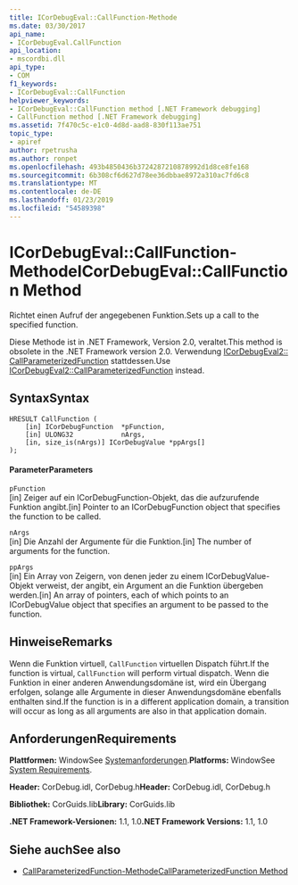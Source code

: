 ```yaml
---
title: ICorDebugEval::CallFunction-Methode
ms.date: 03/30/2017
api_name:
- ICorDebugEval.CallFunction
api_location:
- mscordbi.dll
api_type:
- COM
f1_keywords:
- ICorDebugEval::CallFunction
helpviewer_keywords:
- ICorDebugEval::CallFunction method [.NET Framework debugging]
- CallFunction method [.NET Framework debugging]
ms.assetid: 7f470c5c-e1c0-4d8d-aad8-830f113ae751
topic_type:
- apiref
author: rpetrusha
ms.author: ronpet
ms.openlocfilehash: 493b4850436b3724287210878992d1d8ce8fe168
ms.sourcegitcommit: 6b308cf6d627d78ee36dbbae8972a310ac7fd6c8
ms.translationtype: MT
ms.contentlocale: de-DE
ms.lasthandoff: 01/23/2019
ms.locfileid: "54589398"
---
```

# <a name="icordebugevalcallfunction-method"></a><span data-ttu-id="4018a-102">ICorDebugEval::CallFunction-Methode</span><span class="sxs-lookup"><span data-stu-id="4018a-102">ICorDebugEval::CallFunction Method</span></span>
<span data-ttu-id="4018a-103">Richtet einen Aufruf der angegebenen Funktion.</span><span class="sxs-lookup"><span data-stu-id="4018a-103">Sets up a call to the specified function.</span></span>  
  
 <span data-ttu-id="4018a-104">Diese Methode ist in .NET Framework, Version 2.0, veraltet.</span><span class="sxs-lookup"><span data-stu-id="4018a-104">This method is obsolete in the .NET Framework version 2.0.</span></span> <span data-ttu-id="4018a-105">Verwendung [ICorDebugEval2:: CallParameterizedFunction](../../../../docs/framework/unmanaged-api/debugging/icordebugeval2-callparameterizedfunction-method.md) stattdessen.</span><span class="sxs-lookup"><span data-stu-id="4018a-105">Use [ICorDebugEval2::CallParameterizedFunction](../../../../docs/framework/unmanaged-api/debugging/icordebugeval2-callparameterizedfunction-method.md) instead.</span></span>  
  
## <a name="syntax"></a><span data-ttu-id="4018a-106">Syntax</span><span class="sxs-lookup"><span data-stu-id="4018a-106">Syntax</span></span>  
  
```  
HRESULT CallFunction (  
    [in] ICorDebugFunction  *pFunction,  
    [in] ULONG32            nArgs,  
    [in, size_is(nArgs)] ICorDebugValue *ppArgs[]  
);  
```  
  
#### <a name="parameters"></a><span data-ttu-id="4018a-107">Parameter</span><span class="sxs-lookup"><span data-stu-id="4018a-107">Parameters</span></span>  
 `pFunction`  
 <span data-ttu-id="4018a-108">[in] Zeiger auf ein ICorDebugFunction-Objekt, das die aufzurufende Funktion angibt.</span><span class="sxs-lookup"><span data-stu-id="4018a-108">[in] Pointer to an ICorDebugFunction object that specifies the function to be called.</span></span>  
  
 `nArgs`  
 <span data-ttu-id="4018a-109">[in] Die Anzahl der Argumente für die Funktion.</span><span class="sxs-lookup"><span data-stu-id="4018a-109">[in] The number of arguments for the function.</span></span>  
  
 `ppArgs`  
 <span data-ttu-id="4018a-110">[in] Ein Array von Zeigern, von denen jeder zu einem ICorDebugValue-Objekt verweist, der angibt, ein Argument an die Funktion übergeben werden.</span><span class="sxs-lookup"><span data-stu-id="4018a-110">[in] An array of pointers, each of which points to an ICorDebugValue object that specifies an argument to be passed to the function.</span></span>  
  
## <a name="remarks"></a><span data-ttu-id="4018a-111">Hinweise</span><span class="sxs-lookup"><span data-stu-id="4018a-111">Remarks</span></span>  
 <span data-ttu-id="4018a-112">Wenn die Funktion virtuell, `CallFunction` virtuellen Dispatch führt.</span><span class="sxs-lookup"><span data-stu-id="4018a-112">If the function is virtual, `CallFunction` will perform virtual dispatch.</span></span> <span data-ttu-id="4018a-113">Wenn die Funktion in einer anderen Anwendungsdomäne ist, wird ein Übergang erfolgen, solange alle Argumente in dieser Anwendungsdomäne ebenfalls enthalten sind.</span><span class="sxs-lookup"><span data-stu-id="4018a-113">If the function is in a different application domain, a transition will occur as long as all arguments are also in that application domain.</span></span>  
  
## <a name="requirements"></a><span data-ttu-id="4018a-114">Anforderungen</span><span class="sxs-lookup"><span data-stu-id="4018a-114">Requirements</span></span>  
 <span data-ttu-id="4018a-115">**Plattformen:** WindowSee [Systemanforderungen](../../../../docs/framework/get-started/system-requirements.md).</span><span class="sxs-lookup"><span data-stu-id="4018a-115">**Platforms:** WindowSee [System Requirements](../../../../docs/framework/get-started/system-requirements.md).</span></span>  
  
 <span data-ttu-id="4018a-116">**Header:** CorDebug.idl, CorDebug.h</span><span class="sxs-lookup"><span data-stu-id="4018a-116">**Header:** CorDebug.idl, CorDebug.h</span></span>  
  
 <span data-ttu-id="4018a-117">**Bibliothek:** CorGuids.lib</span><span class="sxs-lookup"><span data-stu-id="4018a-117">**Library:** CorGuids.lib</span></span>  
  
 <span data-ttu-id="4018a-118">**.NET Framework-Versionen:** 1.1, 1.0</span><span class="sxs-lookup"><span data-stu-id="4018a-118">**.NET Framework Versions:** 1.1, 1.0</span></span>  
  
## <a name="see-also"></a><span data-ttu-id="4018a-119">Siehe auch</span><span class="sxs-lookup"><span data-stu-id="4018a-119">See also</span></span>
- [<span data-ttu-id="4018a-120">CallParameterizedFunction-Methode</span><span class="sxs-lookup"><span data-stu-id="4018a-120">CallParameterizedFunction Method</span></span>](../../../../docs/framework/unmanaged-api/debugging/icordebugeval2-callparameterizedfunction-method.md)
